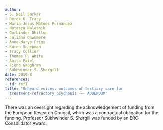 ```yaml
---
author:
- S. Neil Sarkar
- Derek K. Tracy
- Maria-Jesus Mateos Fernandez
- Natasza Nalesnik
- Gurbinder Dhillon
- Juliana Onwumere
- Anne-Marye Prins
- Karen Schepman
- Tracy Collier
- Thomas P. White
- Anita Patel
- Fiona Gaughran
- Sukhwinder S. Shergill
date: 2019-8
references:
- id: ref1
title: "Unheard voices: outcomes of tertiary care for
  treatment-refractory psychosis --- ADDENDUM"
---
```


There was an oversight regarding the acknowledgement of funding from the
European Research Council, which was a contractual obligation for the
funding. Professor Sukhwinder S. Shergill was funded by an ERC
Consolidator Award.
